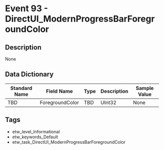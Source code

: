 # Event 93 - DirectUI_ModernProgressBarForegroundColor

## Description
None

## Data Dictionary
|Standard Name|Field Name|Type|Description|Sample Value|
|---|---|---|---|---|
|TBD|ForegroundColor|TBD|UInt32|None|None|

## Tags
* etw_level_Informational
* etw_keywords_Default
* etw_task_DirectUI_ModernProgressBarForegroundColor